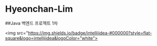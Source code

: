 # Hyeonchan-Lim

##Java 백엔드 프로젝트 1차

<img src="https://img.shields.io/badge/intellijidea-#000000?style=flat-square&logo=intellijidea&logoColor="white">
